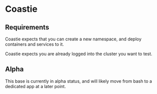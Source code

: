 # Coastie

## Requirements
Coastie expects that you can create a new namespace, and deploy containers and services to it.

Coastie expects you are already logged into the cluster you want to test.


## Alpha
This base is currently in alpha status, and will likely move from bash to a dedicated app at a later point.
